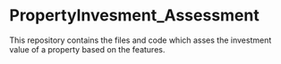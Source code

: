 # PropertyInvesment_Assessment
This repository contains the files and code which asses the investment value of a property based on the features.
